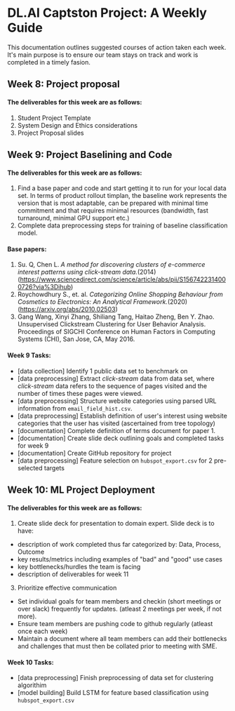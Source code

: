 # DL.AI Captston Project: A Weekly Guide
This documentation outlines suggested courses of action taken each week. It's main purpose is to ensure our team stays on track 
and work is completed in a timely fasion.

## Week 8: Project proposal ##
#### The deliverables for this week are as follows: ####
1. Student Project Template
2. System Design and Ethics considerations
3. Project Proposal slides

## Week 9: Project Baselining and Code ##
#### The deliverables for this week are as follows: #### 
1. Find a base paper and code and start getting it to run for your local data set. In terms of product rollout timplan, the baseline work represents 
the version that is most adaptable, can be prepared with minimal time commitment and that requires minimal resources (bandwidth, fast turnaround, minimal GPU support etc.)
2. Complete data preprocessing steps for training of baseline classification model. 

#### Base papers: #### 
1. Su. Q, Chen L. *A method for discovering clusters of e-commerce interest patterns using click-stream data.*(2014)(https://www.sciencedirect.com/science/article/abs/pii/S1567422314000726?via%3Dihub)
2. Roychowdhury S., et. al. *Categorizing Online Shopping Behaviour from Cosmetics to Electronics: An Analytical Framework.*(2020)(https://arxiv.org/abs/2010.02503)
3. Gang Wang, Xinyi Zhang, Shiliang Tang, Haitao Zheng, Ben Y. Zhao. Unsupervised Clickstream Clustering for User Behavior Analysis. Proceedings of SIGCHI Conference on Human Factors in Computing Systems (CHI), San Jose, CA, May 2016.

#### Week 9 Tasks: ####
* [data collection] Identify 1 public data set to benchmark on
* [data preprocessing] Extract *click-stream* data from data set, where *click-stream* data refers to the sequence of pages visited and the number of times these pages were viewed.
* [data preprocessing] Structure website categories using parsed URL information from `email_field_hist.csv`.
* [data preprocessing] Establish definition of user's interest using website categories that the user has visited (ascertained from tree topology) 
* [documentation] Complete definition of terms document for paper 1.
* [documentation] Create slide deck outlining goals and completed tasks for week 9
* [documentation] Create GitHub repository for project 
* [data preprocessing] Feature selection on `hubspot_export.csv` for 2 pre-selected targets


## Week 10: ML Project Deployment ##
#### The deliverables for this week are as follows: ####
1. Create slide deck for presentation to domain expert. Slide deck is to have: 
- description of work completed thus far categorized by: Data, Process, Outcome
- key results/metrics including examples of "bad" and "good" use cases
- key bottlenecks/hurdles the team is facing
- description of deliverables for week 11
3. Prioritize effective communication
- Set individual goals for team members and checkin (short meetings or over slack) frequently for updates. (atleast 2 meetings per week, if not more).
- Ensure team members are pushing code to github regularly (atleast once each week)
- Maintain a document where all team members can add their bottlenecks and challenges that must then be collated prior to meeting with SME.

#### Week 10 Tasks: ####
* [data preprocessing] Finish preprocessing of data set for clustering algorithim
* [model building] Build LSTM for feature based classification using `hubspot_export.csv`
